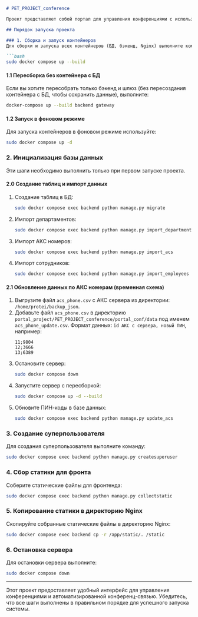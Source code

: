 ```markdown
# PET_PROJECT_conference

Проект представляет собой портал для управления конференциями с использованием АКС (автоматизированной конференц-связи). В проекте используются Docker-контейнеры для запуска базы данных, бэкенда и Nginx для просмотра логов.

## Порядок запуска проекта

### 1. Сборка и запуск контейнеров
Для сборки и запуска всех контейнеров (БД, бэкенд, Nginx) выполните команду:

```bash
sudo docker compose up --build
```

#### 1.1 Пересборка без контейнера с БД
Если вы хотите пересобрать только бэкенд и шлюз (без пересоздания контейнера с БД, чтобы сохранить данные), выполните:

```bash
docker-compose up --build backend gateway
```

#### 1.2 Запуск в фоновом режиме
Для запуска контейнеров в фоновом режиме используйте:

```bash
sudo docker compose up -d
```

### 2. Инициализация базы данных
Эти шаги необходимо выполнить только при первом запуске проекта.

#### 2.0 Создание таблиц и импорт данных
1. Создание таблиц в БД:
   ```bash
   sudo docker compose exec backend python manage.py migrate
   ```

2. Импорт департаментов:
   ```bash
   sudo docker compose exec backend python manage.py import_department
   ```

3. Импорт АКС номеров:
   ```bash
   sudo docker compose exec backend python manage.py import_acs
   ```

4. Импорт сотрудников:
   ```bash
   sudo docker compose exec backend python manage.py import_employees
   ```

#### 2.1 Обновление данных по АКС номерам (временная схема)
1. Выгрузите файл `acs_phone.csv` с АКС сервера из директории: `/home/protei/backup_json`.
2. Добавьте файл `acs_phone.csv` в директорию `portal_project/PET_PROJECT_conference/portal_conf/data` под именем `acs_phone_update.csv`. Формат данных: `id АКС с сервера, новый ПИН`, например:
   ```
   11;9804
   12;3666
   13;6389
   ```
3. Остановите сервер:
   ```bash
   sudo docker compose down
   ```
4. Запустите сервер с пересборкой:
   ```bash
   sudo docker compose up -d --build
   ```
5. Обновите ПИН-коды в базе данных:
   ```bash
   sudo docker compose exec backend python manage.py update_acs
   ```

### 3. Создание суперпользователя
Для создания суперпользователя выполните команду:

```bash
sudo docker compose exec backend python manage.py createsuperuser
```

### 4. Сбор статики для фронта
Соберите статические файлы для фронтенда:

```bash
sudo docker compose exec backend python manage.py collectstatic
```

### 5. Копирование статики в директорию Nginx
Скопируйте собранные статические файлы в директорию Nginx:

```bash
sudo docker compose exec backend cp -r /app/static/. /static
```

### 6. Остановка сервера
Для остановки сервера выполните:

```bash
sudo docker compose down
```

---

Этот проект предоставляет удобный интерфейс для управления конференциями и автоматизированной конференц-связью. Убедитесь, что все шаги выполнены в правильном порядке для успешного запуска системы.
```